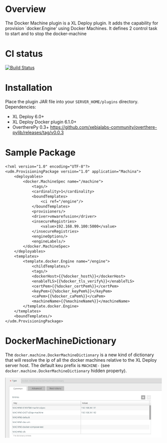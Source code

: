 # Overview #

The Docker Machine plugin is a XL Deploy plugin.
It adds the capability for provision `docker.Engine' using Docker Machines.
It defines 2 control task to start and to stop the docker-machine

# CI status #

[![Build Status][xld-docker-machine-plugin-travis-image]][xld-docker-machine-plugin-travis-url]

[xld-docker-machine-plugin-travis-image]: https://travis-ci.org/xebialabs-community/xld-docker-machine-plugin.svg?branch=master
[xld-docker-machine-plugin-travis-url]: https://travis-ci.org/xebialabs-community/xld-docker-machine-plugin


# Installation #

Place the plugin JAR file into your `SERVER_HOME/plugins` directory.
Dependencies:

* XL Deploy 6.0+
* XL Deploy Docker plugin 6.1.0+
* OvertherePy 0.3+ https://github.com/xebialabs-community/overthere-pylib/releases/tag/v0.0.3

# Sample Package #

```
<?xml version="1.0" encoding="UTF-8"?>
<udm.ProvisioningPackage version="1.0" application="Machina">
    <deployables>
        <docker.MachineSpec name="/machine">
            <tags/>
            <cardinality>1</cardinality>
            <boundTemplates>
                <ci ref="/engine"/>
            </boundTemplates>
            <provisioners/>
            <driver>vmwarefusion</driver>
            <insecureRegistries>
                <value>192.168.99.100:5000</value>
            </insecureRegistries>
            <engineOptions/>
            <engineLabels/>
        </docker.MachineSpec>
    </deployables>
    <templates>
        <template.docker.Engine name="/engine">
            <childTemplates/>
            <tags/>
            <dockerHost>{{%docker_host%}}</dockerHost>
            <enableTLS>{{%docker_tls_verify%}}</enableTLS>
            <certPem>{{%docker_certPem%}}</certPem>
            <keyPem>{{%docker_keyPem%}}</keyPem>
            <caPem>{{%docker_caPem%}}</caPem>
            <machineName>{{%machineName%}}</machineName>
        </template.docker.Engine>
    </templates>
    <boundTemplates/>
</udm.ProvisioningPackage>
```

# DockerMachineDictionary #

The `docker.machine.DockerMachineDictionary` is a new kind of dictionary that will resolve the ip of all the docker machines relative to the XL Deploy server host.
The default keu prefix is `MACHINE-` (see `docker.machine.DockerMachineDictionary` hidden property).


![Screenshot](docs/docker.machine.DockerMachineDictionary.png)
